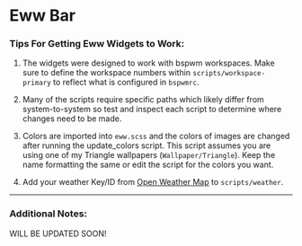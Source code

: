 # Eww Bar


### Tips For Getting Eww Widgets to Work:
1. The widgets were designed to work with bspwm workspaces. Make sure to define the workspace numbers within `scripts/workspace-primary` to reflect what is configured in `bspwmrc`.

2. Many of the scripts require specific paths which likely differ from system-to-system so test and inspect each script to determine where changes need to be made.

3. Colors are imported into `eww.scss` and the colors of images are changed after running the update_colors script. This script assumes you are using one of my Triangle wallpapers (`Wallpaper/Triangle`). Keep the name formatting the same or edit the script for the colors you want. 

4. Add your weather Key/ID from [Open Weather Map](https://openweathermap.org/) to `scripts/weather`.
---
### Additional Notes:

WILL BE UPDATED SOON!